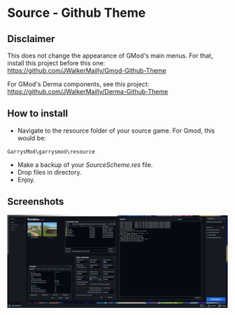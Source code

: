 # Source - Github Theme

## Disclaimer
This does not change the appearance of GMod's main menus. For that, install this project before this one:\
https://github.com/JWalkerMailly/Gmod-Github-Theme

For GMod's Derma components, see this project:\
https://github.com/JWalkerMailly/Derma-Github-Theme

## How to install

- Navigate to the resource folder of your source game. For Gmod, this would be:
```
GarrysMod\garrysmod\resource
```
- Make a backup of your *SourceScheme.res* file.
- Drop files in directory.
- Enjoy.

## Screenshots

![Main](/screenshot.png?raw=true)